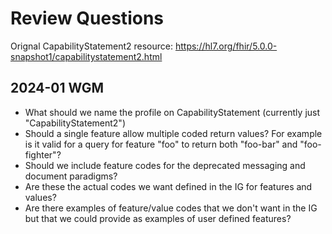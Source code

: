 # Review Questions
Orignal CapabilityStatement2 resource: https://hl7.org/fhir/5.0.0-snapshot1/capabilitystatement2.html
## 2024-01 WGM
- What should we name the profile on CapabilityStatement (currently just "CapabilityStatement2")
- Should a single feature allow multiple coded return values? For example is it valid for a query for feature "foo" to return both "foo-bar" and "foo-fighter"?
- Should we include feature codes for the deprecated messaging and document paradigms?
- Are these the actual codes we want defined in the IG for features and values? 
- Are there examples of feature/value codes that we don't want in the IG but that we could provide as examples of user defined features?


